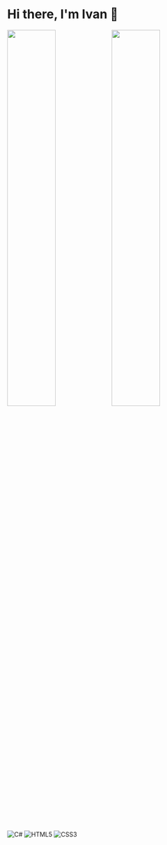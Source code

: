 # Hi there, I'm Ivan :wave:




<img align="left" width="47%" src="https://github-readme-stats.vercel.app/api?username=IvanAbadjiev&show_icons=true&theme=radical" />
<img align="left" width="47%" src="https://github-readme-stats.vercel.app/api/top-langs/?username=IvanAbadjiev&layout=compact" />

![C#](https://img.shields.io/badge/c%23-%23239120.svg?style=for-the-badge&logo=c-sharp&logoColor=white)
![HTML5](https://img.shields.io/badge/html5-%23E34F26.svg?style=for-the-badge&logo=html5&logoColor=white)
![CSS3](https://img.shields.io/badge/css3-%231572B6.svg?style=for-the-badge&logo=css3&logoColor=white)

